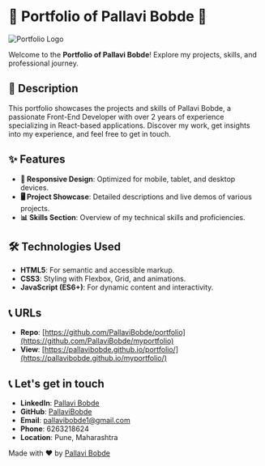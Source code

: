 # 🌟 Portfolio of Pallavi Bobde 💼

![Portfolio Logo](path/to/logo.png)

Welcome to the **Portfolio of Pallavi Bobde**! Explore my projects, skills, and professional journey.

## 🚀 Description

This portfolio showcases the projects and skills of Pallavi Bobde, a passionate Front-End Developer with over 2 years of experience specializing in React-based applications. Discover my work, get insights into my experience, and feel free to get in touch.

## ✨ Features

- **📱 Responsive Design**: Optimized for mobile, tablet, and desktop devices.
- **🖥️ Project Showcase**: Detailed descriptions and live demos of various projects.
- **📊 Skills Section**: Overview of my technical skills and proficiencies.

## 🛠️ Technologies Used

- **HTML5**: For semantic and accessible markup.
- **CSS3**: Styling with Flexbox, Grid, and animations.
- **JavaScript (ES6+)**: For dynamic content and interactivity.

## 📞 URLs

- **Repo**: [https://github.com/PallaviBobde/portfolio](https://github.com/PallaviBobde/myportfolio)
- **View**: [https://pallavibobde.github.io/portfolio/](https://pallavibobde.github.io/myportfolio/)

## 📞 Let's get in touch

- **LinkedIn**: [Pallavi Bobde](https://www.linkedin.com/in/pallavi-bobde-35ba721b2)
- **GitHub**: [PallaviBobde](https://github.com/PallaviBobde)
- **Email**: [pallavibobde1@gmail.com](mailto:pallavibobde1@gmail.com)
- **Phone**: 6263218624
- **Location**: Pune, Maharashtra

Made with ❤️ by [Pallavi Bobde](https://github.com/PallaviBobde)

